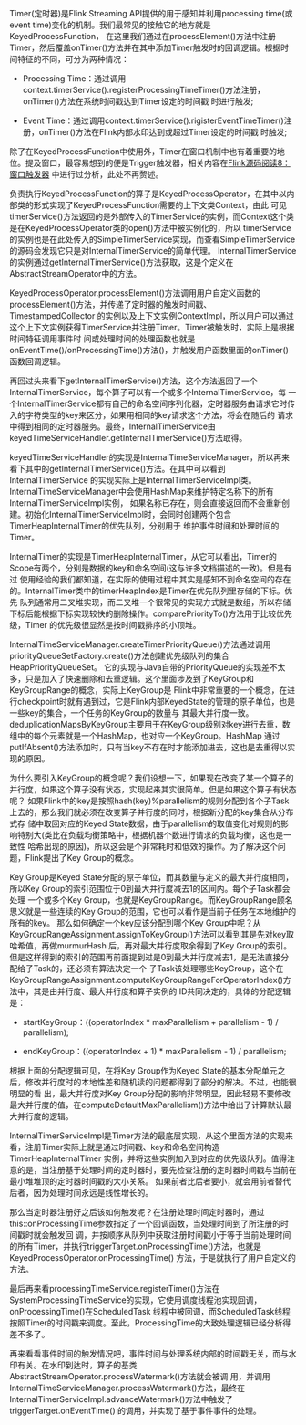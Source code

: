 Timer(定时器)是Flink Streaming API提供的用于感知并利用processing time(或event time)变化的机制。我们最常见的接触它的地方就是KeyedProcessFunction，
在这里我们通过在processElement()方法中注册Timer，然后覆盖onTimer()方法并在其中添加Timer触发时的回调逻辑。根据时间特征的不同，可分为两种情况：
  * Processing Time：通过调用context.timerService().registerProcessingTimeTimer()方法注册，onTimer()方法在系统时间戳达到Timer设定的时间戳
  时进行触发;

  * Event Time：通过调用context.timerService().rigisterEventTimeTimer()注册，onTimer()方法在Flink内部水印达到或超过Timer设定的时间戳
  时触发;

除了在KeyedProcessFunction中使用外，Timer在窗口机制中也有着重要的地位。提及窗口，最容易想到的便是Trigger触发器，相关内容在[Flink源码阅读8：窗口触发器](/Flink源码阅读8-窗口触发器/)
中进行过分析，此处不再赘述。

负责执行KeyedProcessFunction的算子是KeyedProcessOperator，在其中以内部类的形式实现了KeyedProcessFunction需要的上下文类Context，由此
可见timerService()方法返回的是外部传入的TimerService的实例，而Context这个类是在KeyedProcessOperator类的open()方法中被实例化的，所以
timerService的实例也是在此处传入的SimpleTimerService实现，而查看SimpleTimerService的源码会发现它只是对InternalTimerService的简单代理。
InternalTimerService的实例通过getInternalTimerService()方法获取，这是个定义在AbstractStreamOperator中的方法。

KeyedProcessOperator.processElement()方法调用用户自定义函数的processElement()方法，并传递了定时器的触发时间戳、TimestampedCollector
的实例以及上下文实例ContextImpl，所以用户可以通过这个上下文实例获得TimerService并注册Timer。Timer被触发时，实际上是根据时间特征调用事件时
间或处理时间的处理函数也就是onEventTime()/onProcessingTime()方法()，并触发用户函数里面的onTimer()函数回调逻辑。

再回过头来看下getInternalTimerService()方法，这个方法返回了一个InternalTimerService，每个算子可以有一个或多个InternalTimerService，每
一个InternalTimerService都有自己的命名空间序列化器，定时器服务由请求它时传入的字符类型的key来区分，如果用相同的key请求这个方法，将会在随后的
请求中得到相同的定时器服务。最终，InternalTimerService由keyedTimeServiceHandler.getInternalTimerService()方法取得。

keyedTimeServiceHandler的实现是InternalTimeServiceManager，所以再来看下其中的getInternalTimerService()方法。在其中可以看到InternalTimerService
的实现实际上是InternalTimerServiceImpl类。InternalTimeServiceManager中会使用HashMap来维护特定名称下的所有InternalTimerServiceImpl实例，
如果名称已存在，则会直接返回而不会重新创建。初始化InternalTimerServiceImpl时，会同时创建两个包含TimerHeapInternalTimer的优先队列，分别用于
维护事件时间和处理时间的Timer。

InternalTimer的实现是TimerHeapInternalTimer，从它可以看出，Timer的Scope有两个，分别是数据的key和命名空间(这与许多文档描述的一致)。但是有过
使用经验的我们都知道，在实际的使用过程中其实是感知不到命名空间的存在的。InternalTimer类中的timerHeapIndex是Timer在优先队列里存储的下标。优先
队列通常用二叉堆实现，而二叉堆一个很常见的实现方式就是数组，所以存储下标后能根据下标实现较快的删除操作。comparePriorityTo()方法用于比较优先级，Timer
的优先级很显然是按时间戳排序的小顶堆。

InternalTimeServiceManager.createTimerPriorityQueue()方法通过调用priorityQueueSetFactory.create()方法创建优先级队列的集合HeapPriorityQueueSet。
它的实现与Java自带的PriorityQueue的实现差不太多，只是加入了快速删除和去重逻辑。这个里面涉及到了KeyGroup和KeyGroupRange的概念，实际上KeyGroup是
Flink中非常重要的一个概念，在进行checkpoint时就有遇到过，它是Flink内部KeyedState的管理的原子单位，也是一些key的集合，一个任务的KeyGroup的数量与
其最大并行度一致。deduplicationMapsByKeyGroup主要用于在KeyGroup级别对key进行去重，数组中的每个元素就是一个HashMap，也对应一个KeyGroup。HashMap
通过putIfAbsent()方法添加时，只有当key不存在时才能添加进去，这也是去重得以实现的原因。

为什么要引入KeyGroup的概念呢？我们设想一下，如果现在改变了某一个算子的并行度，如果这个算子没有状态，实现起来其实很简单。但是如果这个算子有状态呢？
如果Flink中的key是按照hash(key)%parallelism的规则分配到各个子Task上去的，那么我们就必须在改变算子并行度的同时，根据新分配的key集合从分布式存
储中取回对应的Keyed State数据，由于parallelism的取值变化对规则的影响特别大(类比在负载均衡策略中，根据机器个数进行请求的负载均衡，这也是一致性
哈希出现的原因)，所以这会是个非常耗时和低效的操作。为了解决这个问题，Flink提出了Key Group的概念。

Key Group是Keyed State分配的原子单位，而其数量与定义的最大并行度相同，所以Key Group的索引范围位于0到最大并行度减去1的区间内。每个子Task都会处理
一个或多个Key Group，也就是KeyGroupRange。而KeyGroupRange顾名思义就是一些连续的Key Group的范围，它也可以看作是当前子任务在本地维护的所有的key。
那么如何确定一个key应该分配到哪个Key Group中呢？从KeyGroupRangeAssignment.assignToKeyGroup()方法可以看到其是先对key取哈希值，再做murmurHash
后，再对最大并行度取余得到了Key Group的索引。但是这样得到的索引的范围再前面提到过是0到最大并行度减去1，是无法直接分配给子Task的，还必须有算法决定一个
子Task该处理哪些KeyGroup，这个在KeyGroupRangeAssignment.computeKeyGroupRangeForOperatorIndex()方法中，其是由并行度、最大并行度和算子实例的
ID共同决定的，具体的分配逻辑是：
  * startKeyGroup：((operatorIndex * maxParallelism + parallelism - 1) / parallelism);

  * endKeyGroup：((operatorIndex + 1) * maxParallelism - 1) / parallelism;

根据上面的分配逻辑可见，在将Key Group作为Keyed State的基本分配单元之后，修改并行度时的本地性差和随机读的问题都得到了部分的解决。不过，也能很明显的看
出，最大并行度对Key Group分配的影响非常明显，因此轻易不要修改最大并行度的值，在computeDefaultMaxParallelism()方法中给出了计算默认最大并行度的逻辑。

InternalTimerServiceImpl是Timer方法的最底层实现，从这个里面方法的实现来看，注册Timer实际上就是通过时间戳、key和命名空间构造TimerHeapInternalTimer
实例，并将这些实例加入到对应的优先级队列。值得注意的是，当注册基于处理时间的定时器时，要先检查注册的定时器时间戳与当前在最小堆堆顶的定时器时间戳的大小关系。
如果前者比后者要小，就会用前者替代后者，因为处理时间永远是线性增长的。

那么当定时器注册好之后该如何触发呢？在注册处理时间定时器时，通过this::onProcessingTime参数指定了一个回调函数，当处理时间到了所注册的时间戳时就会触发回
调，并按顺序从队列中获取注册时间戳小于等于当前处理时间的所有Timer，并执行triggerTarget.onProcessingTime()方法，也就是KeyedProcessOperator.onProcessingTime()
方法，于是就执行了用户自定义的方法。

最后再来看processingTimeService.registerTimer()方法在SystemProcessingTimeService的实现，它使用调度线程池实现回调，onProcessingTime()在ScheduledTask
线程中被回调，而ScheduledTask线程按照Timer的时间戳来调度。至此，ProcessingTime的大致处理逻辑已经分析得差不多了。

再来看看事件时间的触发情况吧，事件时间与处理系统内部的时间戳无关，而与水印有关。在水印到达时，算子的基类AbstractStreamOperator.processWatermark()方法就会被调
用，并调用InternalTimeServiceManager.processWatermark()方法，最终在InternalTimerServiceImpl.advanceWatermark()方法中触发了triggerTarget.onEventTime()
的调用，并实现了基于事件事件的处理。
